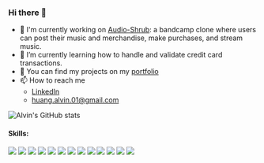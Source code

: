 ### Hi there 👋
- 🔭 I'm currently working on [Audio-Shrub](https://audio-shrub.herokuapp.com/): a bandcamp clone where users can post their music and merchandise, make purchases, and stream music.
- 🌱 I’m currently learning how to handle and validate credit card transactions.
- 👯 You can find my projects on my [portfolio](https://huang-alvin.github.io/alvinhuang.github.io/) 
- 📫 How to reach me
  - [LinkedIn](https://www.linkedin.com/in/alvin-huang-8aa750187/)
  - huang.alvin.01@gmail.com


![Alvin's GitHub stats](https://github-readme-stats.vercel.app/api?username=huang-alvin&show_icons=true&theme=radical&count_private=true)
<!-- [![Top Langs](https://github-readme-stats.vercel.app/api/top-langs/?username=huang-alvin&theme=radical)](https://github.com/huang-alvin/github-readme-stats) -->

#### Skills:
<div>
  <img src='https://img.shields.io/badge/Python-3776AB?style=for-the-badge&logo=python&logoColor=white'>
  <img src="https://img.shields.io/badge/JavaScript-F7DF1E?style=for-the-badge&logo=javascript&logoColor=black"/>
  <img src="https://img.shields.io/badge/react-%2320232a.svg?style=for-the-badge&logo=react&logoColor=%2361DAFB"/>
  <img src="https://img.shields.io/badge/redux-%23593d88.svg?style=for-the-badge&logo=redux&logoColor=white"/>
  <img src="https://img.shields.io/badge/HTML5-E34F26?style=for-the-badge&logo=html5&logoColor=white"/>
  <img src="https://img.shields.io/badge/CSS3-1572B6?style=for-the-badge&logo=css3&logoColor=white"/>
  <img src="https://img.shields.io/badge/express.js-%23404d59.svg?style=for-the-badge&logo=express&logoColor=%2361DAFB"/>
  <img src="https://img.shields.io/badge/flask-%23000.svg?style=for-the-badge&logo=flask&logoColor=white"/>
  <img src="https://img.shields.io/badge/postgres-%23316192.svg?style=for-the-badge&logo=postgresql&logoColor=white"/>
  <img src="https://img.shields.io/badge/node.js-%2343853D.svg?style=for-the-badge&logo=node.js&logoColor=white"/>
  <img src="https://img.shields.io/badge/docker-%230db7ed.svg?style=for-the-badge&logo=docker&logoColor=white"/>
  <img src="https://img.shields.io/badge/AWS-%23FF9900.svg?style=for-the-badge&logo=amazon-aws&logoColor=white"/>
  <img src="	https://img.shields.io/badge/Pug-E3C29B?style=for-the-badge&logo=pug&logoColor=black"/>
</div>

<!--
**huang-alvin/huang-alvin** is a ✨ _special_ ✨ repository because its `README.md` (this file) appears on your GitHub profile.

Here are some ideas to get you started:

- 🔭 I’m currently working on ...
- 🌱 I’m currently learning ...
- 👯 I’m looking to collaborate on ...
- 🤔 I’m looking for help with ...
- 💬 Ask me about ...
- 📫 How to reach me: ...
- 😄 Pronouns: ...
- ⚡ Fun fact: ...
-->
